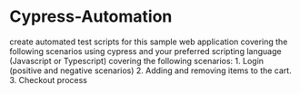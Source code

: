 # Cypress-Automation
 create automated test scripts for this sample web application covering the following scenarios using cypress and your preferred scripting language (Javascript or Typescript) covering the following scenarios: 1. Login (positive and negative scenarios) 2. Adding and removing items to the cart. 3. Checkout process
